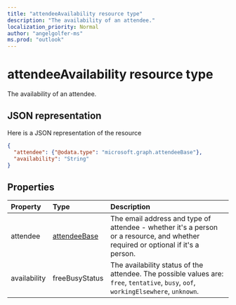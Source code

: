 ```yaml
---
title: "attendeeAvailability resource type"
description: "The availability of an attendee."
localization_priority: Normal
author: "angelgolfer-ms"
ms.prod: "outlook"
---
```


# attendeeAvailability resource type

The availability of an attendee.

## JSON representation

Here is a JSON representation of the resource

<!-- {
  "blockType": "resource",
  "optionalProperties": [

  ],
  "@odata.type": "microsoft.graph.attendeeAvailability"
}-->

```json
{
  "attendee": {"@odata.type": "microsoft.graph.attendeeBase"},
  "availability": "String"
}

```
## Properties
| Property	   | Type	|Description|
|:---------------|:--------|:----------|
|attendee|[attendeeBase](attendeebase.md)|The email address and type of attendee - whether it's a person or a resource, and whether required or optional if it's a person.|
|availability|freeBusyStatus| The availability status of the attendee. The possible values are: `free`, `tentative`, `busy`, `oof`, `workingElsewhere`, `unknown`.|

<!-- uuid: 8fcb5dbc-d5aa-4681-8e31-b001d5168d79
2015-10-25 14:57:30 UTC -->
<!-- {
  "type": "#page.annotation",
  "description": "attendeeAvailability resource",
  "keywords": "",
  "section": "documentation",
  "tocPath": ""
}-->
